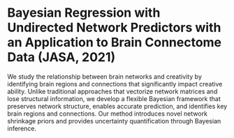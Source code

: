 # Bayesian Regression with Undirected Network Predictors with an Application to Brain Connectome Data (JASA, 2021)

We study the relationship between brain networks and creativity by identifying brain regions and connections that significantly impact creative ability. Unlike traditional approaches that vectorize network matrices and lose structural information, we develop a flexible Bayesian framework that preserves network structure, enables accurate prediction, and identifies key brain regions and connections. Our method introduces novel network shrinkage priors and provides uncertainty quantification through Bayesian inference.
